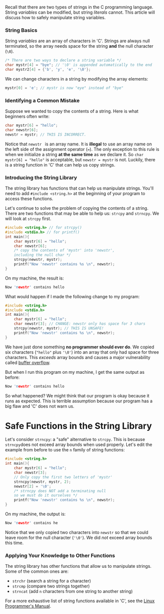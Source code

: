 Recall that there are two types of strings in the C programming language. String *variables* can be modified, but string *literals* cannot. This article will discuss how to safely manipulate string variables.

### String Basics
String *variables* are an array of characters in 'C'. Strings are always null terminated, so the array needs space for the string **and** the null character (`\0`).
``` c
/* There are two ways to declare a string variable */
char mystr[4] = "bye"; // '\0' is appended automatically to the end
char mystr2[4] = {'b', 'y', 'e', '\0'};
```
We can change characters in a string by modifying the array elements:
``` c
mystr[0] = 'e'; // mystr is now "eye" instead of "bye"
```
### Identifying a Common Mistake
Suppose we wanted to copy the contents of a string. Here is what beginners often write:
```c
char mystr[6] = "hello";
char newstr[6];
newstr = mystr; // THIS IS INCORRECT.
```
Notice that `newstr ` is an array name. It is **illegal** to use an array name on the left side of the assignment operator (`=`). The only exception to this rule is when we initialize a string **at the same time** as we declare it. So `char mystr[6] = "hello"` is acceptable, but `newstr = mystr` is not.
Luckily, there is a string function in 'C' that can help us copy strings. 

### Introducing the String Library
The string library has functions that can help us manipulate strings. You'll need to add `#include <string.h>` at the beginning of your program to access these functions. 

Let's continue to solve the problem of copying the contents of a string. There are two functions that may be able to help us: `strcpy` and `strncpy`. We will look at `strcpy` first. 

```c
#include <string.h> // for strcpy()
#include <stdio.h> // for printf()
int main(){
    char mystr[6] = "hello";    
    char newstr[6];
    /* copy the contents of 'mystr' into 'newstr',
    including the null char */
    strcpy(newstr, mystr);
    printf("Now 'newstr' contains %s \n", newstr);
}
```
On my machine, the result is:
```c
Now 'newstr' contains hello
```
What would happen if I made the following change to my program:
```c
#include <string.h> 
#include <stdio.h> 
int main(){
    char mystr[6] = "hello";    
    char newstr[3]; // CHANGE: newstr only has space for 3 chars
    strcpy(newstr, mystr); // THIS IS UNSAFE!
    printf("Now 'newstr' contains %s \n", newstr);
}
```
We have just done something **no programmer should ever do**. We copied six characters (`"hello"` plus `'\0'`) into an array that only had space for three characters. This *exceeds* array bounds and causes a major vulnerability called [buffer overflow](http://spc.cs.ucdavis.edu/index.php/situations/buffer-overflow).

But when I run this program on my machine, I get the same output as before: 
```c
Now 'newstr' contains hello
```

So what happened? We might think that our program is okay because it runs as expected. This is terrible assumption because our program has a big flaw and 'C' does not warn us. 

# Safe Functions in the String Library
Let's consider `strncpy`: a "safe" alternative to `strcpy`. This is because `strncpy`does not exceed array bounds when used properly. Let's edit the example from before to use the `n` family of string functions:
```c
#include <string.h>
int main(){
    char mystr[6] = "hello"; 
    char newstr[3];
    // Only copy the first two letters of 'mystr'
    strncpy(newstr, mystr, 2);
    newstr[2] = '\0'; 
    /* strncpy does NOT add a terminating null
    so we must do it ourselves */
    printf("Now 'newstr' contains %s \n", newstr);
}
```
On my machine, the output is: 
```c
Now 'newstr' contains he
```
Notice that we only copied two characters into `newstr` so that we could leave room for the null character (`'\0'`). We did *not* exceed array bounds this time.

### Applying Your Knowledge to Other Functions
The string library has other functions that allow us to manipulate strings. Some of the common ones are:
- `strchr` (search a string for a character)
- `strcmp` (compare two strings together)
- `strncat` (add `n` characters from one string to another string)

For a more exhaustive list of string functions available in 'C', see the [Linux Programmer's Manual](https://man7.org/linux/man-pages/man3/string.3.html).
